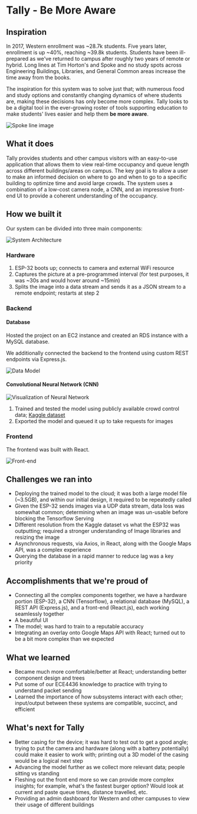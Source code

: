# Tally - Be More Aware

## Inspiration

In 2017, Western enrollment was ~28.7k students. Five years later, enrollment is up ~40%, reaching ~39.8k students. Students have been ill-prepared as we've returned to campus after roughly two years of remote or hybrid. Long lines at Tim Horton's and Spoke and no study spots across Engineering Buildings, Libraries, and General Common areas increase the time away from the books. 

The inspiration for this system was to solve just that; with numerous food and study options and constantly changing dynamics of where students are, making these decisions has only become more complex. Tally looks to be a digital tool in the ever-growing roster of tools supporting education to make students' lives easier and help them **be more aware**.

![Spoke line image](https://bloximages.newyork1.vip.townnews.com/westerngazette.ca/content/tncms/assets/v3/editorial/e/92/e9243da6-4011-11ed-ac4f-b7b38f3edc08/6335c4bb5c850.image.jpg?resize=1200%2C900)

## What it does

Tally provides students and other campus visitors with an easy-to-use application that allows them to view real-time occupancy and queue length across different buildings/areas on campus. The key goal is to allow a user to make an informed decision on where to go and when to go to a specific building to optimize time and avoid large crowds. The system uses a combination of a low-cost camera node, a CNN, and an impressive front-end UI to provide a coherent understanding of the occupancy.

## How we built it

Our system can be divided into three main components:

![System Architecture](https://i.ibb.co/RbK7Hvb/Screenshot-2022-11-20-071323.png)

### Hardware

1. ESP-32 boots up; connects to camera and external WiFi resource
2. Captures the picture at a pre-programmed interval (for test purposes, it was ~30s and would hover around ~15min)
3. Splits the image into a data stream and sends it as a JSON stream to a remote endpoint; restarts at step 2

### Backend

#### Database

Hosted the project on an EC2 instance and created an RDS instance with a MySQL database.

We additionally connected the backend to the frontend using custom REST endpoints via Express.js.

![Data Model](https://i.ibb.co/2kk6FXx/Screenshot-2022-11-20-075604.png)

#### Convolutional Neural Network (CNN)

![Visualization of Neural Network](https://i.ibb.co/nPR4Txg/Screenshot-2022-11-20-071550.png)

1. Trained and tested the model using publicly available crowd control data; [Kaggle dataset](https://www.kaggle.com/datasets/fmena14/crowd-counting)
2. Exported the model and queued it up to take requests for images

### Frontend

The frontend was built with React.

![Front-end](https://i.ibb.co/2tv51Vt/315533153-543605657603788-6425096017957259078-n.png)

## Challenges we ran into

- Deploying the trained model to the cloud; it was both a large model file (~3.5GB), and within our initial design, it required to be repeatedly called
- Given the ESP-32 sends images via a UDP data stream, data loss was somewhat common; determining when an image was un-usable before blocking the Tensorflow Serving
- Different resolution from the Kaggle dataset vs what the ESP32 was outputting; required a stronger understanding of Image libraries and resizing the image
- Asynchronous requests, via Axios, in React, along with the Google Maps API, was a complex experience
- Querying the database in a rapid manner to reduce lag was a key priority

## Accomplishments that we're proud of

- Connecting all the complex components together, we have a hardware portion (ESP-32), a CNN (Tensorflow), a relational database (MySQL), a REST API (Express.js), and a front-end (React.js), each working seamlessly together
- A beautiful UI
- The model; was hard to train to a reputable accuracy
- Integrating an overlay onto Google Maps API with React; turned out to be a bit more complex than we expected

## What we learned

- Became much more comfortable/better at React; understanding better component design and trees
- Put some of our ECE4436 knowledge to practice with trying to understand packet sending
- Learned the importance of how subsystems interact with each other; input/output between these systems are compatible, succinct, and efficient

## What's next for Tally

- Better casing for the device; it was hard to test out to get a good angle; trying to put the camera and hardware (along with a battery potentially) could make it easier to work with; printing out a 3D model of the casing would be a logical next step
- Advancing the model further as we collect more relevant data; people sitting vs standing
- Fleshing out the front end more so we can provide more complex insights; for example, what's the fastest burger option? Would look at current and paste queue times, distance travelled, etc.
- Providing an admin dashboard for Western and other campuses to view their usage of different buildings
